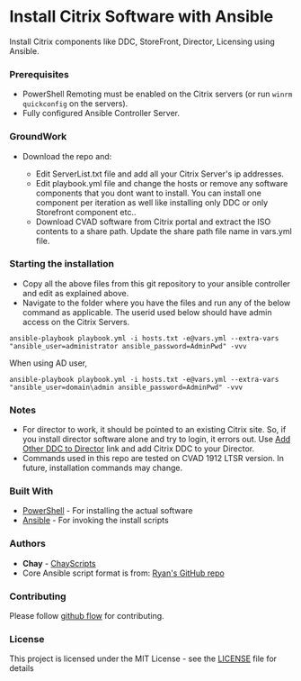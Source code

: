 # Install Citrix Software with Ansible

Install Citrix components like DDC, StoreFront, Director, Licensing using Ansible.

### Prerequisites

* PowerShell Remoting must be enabled on the Citrix servers (or run ```winrm quickconfig``` on the servers).
* Fully configured Ansible Controller Server.

### GroundWork

* Download the repo and:

  * Edit ServerList.txt file and add all your Citrix Server's ip addresses. 
  * Edit playbook.yml file and change the hosts or remove any software components that you dont want to install. You can install one component per iteration as well like installing only DDC or only Storefront component etc.. 
  * Download CVAD software from Citrix portal and extract the ISO contents to a share path. Update the share path file name in vars.yml file.

### Starting the installation

* Copy all the above files from this git repository to your ansible controller and edit as explained above.
* Navigate to the folder where you have the files and run any of the below command as applicable. The userid used below should have admin access on the Citrix Servers. 
```
ansible-playbook playbook.yml -i hosts.txt -e@vars.yml --extra-vars "ansible_user=administrator ansible_password=AdminPwd" -vvv
```
When using AD user,
```
ansible-playbook playbook.yml -i hosts.txt -e@vars.yml --extra-vars "ansible_user=domain\admin ansible_password=AdminPwd" -vvv
```
### Notes

* For director to work, it should be pointed to an existing Citrix site. So, if you install director software alone and try to login, it errors out. Use [Add Other DDC to Director](http://knowcitrix.com/add-other-ddc-to-citrix-director/) link and add Citrix DDC to your Director.
* Commands used in this repo are tested on CVAD 1912 LTSR version. In future, installation commands may change.

### Built With

* [PowerShell](https://en.wikipedia.org/wiki/PowerShell) - For installing the actual software
* [Ansible](https://docs.ansible.com/ansible/latest/index.html) - For invoking the install scripts

### Authors

* **Chay** - [ChayScripts](https://github.com/ChayScripts)
* Core Ansible script format is from: [Ryan's GitHub repo](https://github.com/ryancbutler/Citrix-VAD-LAB/tree/master/ansible)

### Contributing

Please follow [github flow](https://guides.github.com/introduction/flow/index.html) for contributing.

### License

This project is licensed under the MIT License - see the [LICENSE](LICENSE) file for details
